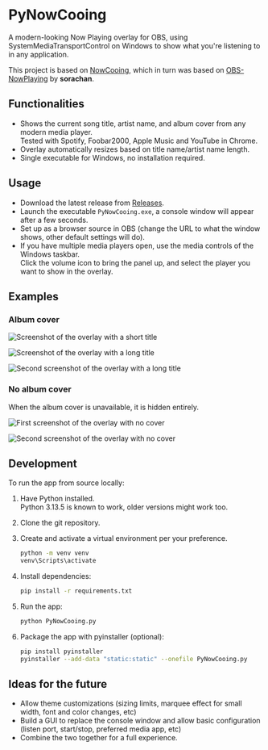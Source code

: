 # PyNowCooing
A modern-looking Now Playing overlay for OBS, using SystemMediaTransportControl on Windows to show what you're listening to in any application.

This project is based on [NowCooing](https://github.com/victorlxyz/NowCooing), which in turn was based on [OBS-NowPlaying](https://github.com/sorachan/OBS-NowPlaying/#) by **sorachan**.

## Functionalities

- Shows the current song title, artist name, and album cover from any modern media player.  
  Tested with Spotify, Foobar2000, Apple Music and YouTube in Chrome.
- Overlay automatically resizes based on title name/artist name length.
- Single executable for Windows, no installation required.

## Usage

- Download the latest release from [Releases](https://github.com/vzsg/PyNowCooing/releases).
- Launch the executable `PyNowCooing.exe`, a console window will appear after a few seconds.
- Set up as a browser source in OBS (change the URL to what the window shows, other default settings will do).
- If you have multiple media players open, use the media controls of the Windows taskbar.  
  Click the volume icon to bring the panel up, and select the player you want to show in the overlay.

## Examples

### Album cover

  ![Screenshot of the overlay with a short title](https://github.com/user-attachments/assets/ceb43e1d-442f-43c9-b3cf-4eb1a5aef0f5)

  ![Screenshot of the overlay with a long title](https://github.com/user-attachments/assets/b0525864-21f7-43fb-985c-a1fd07e95fd8)

  ![Second screenshot of the overlay with a long title](https://github.com/user-attachments/assets/dce9c18c-2fb1-442c-affd-2f83a7ce8e74)

### No album cover

When the album cover is unavailable, it is hidden entirely.

  ![First screenshot of the overlay with no cover](https://github.com/user-attachments/assets/d2aea701-7fa2-4043-b8a3-164009e36924)

  ![Second screenshot of the overlay with no cover](https://github.com/user-attachments/assets/4eea565a-888f-423e-a8c0-0a95fb80ecb2)

## Development

To run the app from source locally:

1. Have Python installed.  
   Python 3.13.5 is known to work, older versions might work too.
2. Clone the git repository.
3. Create and activate a virtual environment per your preference.

   ```sh
   python -m venv venv
   venv\Scripts\activate
   ```

4. Install dependencies:

   ```sh
   pip install -r requirements.txt
   ```

5. Run the app:

   ```sh
   python PyNowCooing.py
   ```

6. Package the app with pyinstaller (optional):

   ```sh
   pip install pyinstaller
   pyinstaller --add-data "static:static" --onefile PyNowCooing.py
   ```

## Ideas for the future

- Allow theme customizations (sizing limits, marquee effect for small width, font and color changes, etc)
- Build a GUI to replace the console window and allow basic configuration (listen port, start/stop, preferred media app, etc)
- Combine the two together for a full experience.
